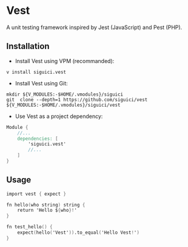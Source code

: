 # Vest

A unit testing framework inspired by Jest (JavaScript) and Pest (PHP).

## Installation

- Install Vest using VPM (recommanded):

```shell
v install siguici.vest
```

- Install Vest using Git:

```shell
mkdir ${V_MODULES:-$HOME/.vmodules}/siguici
git  clone --depth=1 https://github.com/siguici/vest ${V_MODULES:-$HOME/.vmodules}/siguici/vest
```

- Use Vest as a project dependency:

```v
Module {
    //...
	dependencies: [
        'siguici.vest'
        //...
    ]
}

```

## Usage

```v
import vest { expect }

fn hello(who string) string {
	return 'Hello ${who}!'
}

fn test_hello() {
	expect(hello('Vest')).to_equal('Hello Vest!')
}
```
